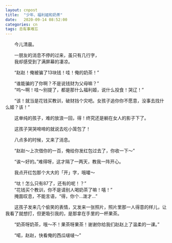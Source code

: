 ```yaml
---
layout: cnpost
title:  "少年、福利姬和奶茶"
date:   2020-09-14 08:52:00
categories: cn
tags: 总有事难忘
---
```


&emsp;&emsp;今儿清晨。

&emsp;&emsp;一朋友的消息不停的过来，虽只有几行字，<br>
&emsp;&emsp;我却感受到了满屏幕的凄凉。

&emsp;&emsp;“赵赵！俺被骗了13块钱！哇！俺的奶茶！”

&emsp;&emsp;“谁能骗的了你啊？不是说钱财为父母嘛？”<br>
&emsp;&emsp;“呜～啊！哇～别提了，都是那什么福利姬，说什么投食！哭辽！”

&emsp;&emsp;“该！就当是花钱买教训，破财挡个灾吧。女孩子追你你不愿意，没事去找什么姬？该！”

&emsp;&emsp;这单纯的孩子，难的放浪一回，得！终究还是躺在女人的影子下了。

&emsp;&emsp;这孩子哭哭啼啼的就说去吃小笼包了！

&emsp;&emsp;八点多的时候，又来了消息。

&emsp;&emsp;“赵赵～上次借你的一百，俺给你发红包过去了，你收一下～”

&emsp;&emsp;“诶～好的。”难得呀，这才隔了一两天，教我一阵开心。

&emsp;&emsp;我点开红包那个大大的「开」字，哦嚯～

&emsp;&emsp;“呔！怎么只有87了，还有的呢！？”<br>
&emsp;&emsp;“花钱买个教训，你不是请别人喝奶茶了嘛！嘻！”<br>
&emsp;&emsp;掩面叹息，不能言语，“得，你个...泼才...”

&emsp;&emsp;这孩子发来几个偷笑的表情，又发来一张照片，照片里那一人得意的样儿，让我看了就想打，但更吸引我的，是那拿在手里的一杯果茶。

&emsp;&emsp;“奶茶呀奶茶，哦～不！果茶呀果茶！谢谢你给我们赵赵上了温柔的一课。”

&emsp;&emsp;“喏，赵赵，快看俺的西瓜啵啵～”

